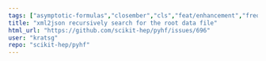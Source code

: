 ```yaml
---
tags: ["asymptotic-formulas","closember","cls","feat/enhancement","frequentist-statistics","hep","hep-ex","high-energy-physics","histfactory","jax","numpy","python","pytorch","scientific-computations","scikit-hep","scipy","statistical-inference","statistics","tensorflow"]
title: "xml2json recursively search for the root data file"
html_url: "https://github.com/scikit-hep/pyhf/issues/696"
user: "kratsg"
repo: "scikit-hep/pyhf"
---
```


